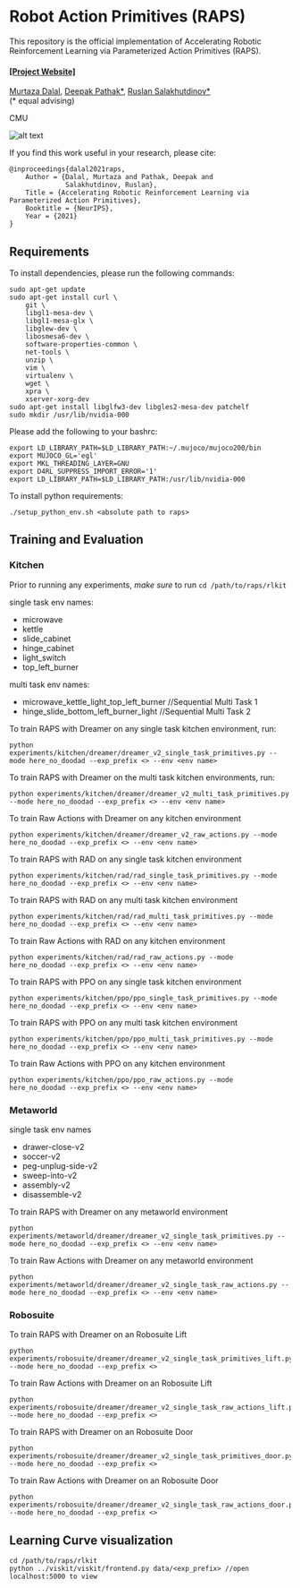 # Robot Action Primitives (RAPS)

This repository is the official implementation of Accelerating Robotic Reinforcement Learning via Parameterized Action Primitives (RAPS).

#### [[Project Website]](https://mihdalal.github.io/raps/)

[Murtaza Dalal](https://mihdalal.github.io/), [Deepak Pathak*](https://www.cs.cmu.edu/~dpathak/), [Ruslan Salakhutdinov*](https://www.cs.cmu.edu/~rsalakhu/)<br/>
(&#42; equal advising)

CMU

![alt text](readme_files/raps.png)

If you find this work useful in your research, please cite:
```
@inproceedings{dalal2021raps,
    Author = {Dalal, Murtaza and Pathak, Deepak and
              Salakhutdinov, Ruslan},
    Title = {Accelerating Robotic Reinforcement Learning via Parameterized Action Primitives},
    Booktitle = {NeurIPS},
    Year = {2021}
}
```
## Requirements
To install dependencies, please run the following commands:
```
sudo apt-get update
sudo apt-get install curl \
    git \
    libgl1-mesa-dev \
    libgl1-mesa-glx \
    libglew-dev \
    libosmesa6-dev \
    software-properties-common \
    net-tools \
    unzip \
    vim \
    virtualenv \
    wget \
    xpra \
    xserver-xorg-dev
sudo apt-get install libglfw3-dev libgles2-mesa-dev patchelf
sudo mkdir /usr/lib/nvidia-000
```

Please add the following to your bashrc:
```
export LD_LIBRARY_PATH=$LD_LIBRARY_PATH:~/.mujoco/mujoco200/bin
export MUJOCO_GL='egl'
export MKL_THREADING_LAYER=GNU
export D4RL_SUPPRESS_IMPORT_ERROR='1'
export LD_LIBRARY_PATH=$LD_LIBRARY_PATH:/usr/lib/nvidia-000
```

To install python requirements:

```
./setup_python_env.sh <absolute path to raps>
```

## Training and Evaluation

### Kitchen

Prior to running any experiments, *make sure* to run `cd /path/to/raps/rlkit`

single task env names:
* microwave
* kettle
* slide_cabinet
* hinge_cabinet
* light_switch
* top_left_burner

multi task env names:
* microwave_kettle_light_top_left_burner //Sequential Multi Task 1
* hinge_slide_bottom_left_burner_light //Sequential Multi Task 2

To train RAPS with Dreamer on any single task kitchen environment, run:
```train
python experiments/kitchen/dreamer/dreamer_v2_single_task_primitives.py --mode here_no_doodad --exp_prefix <> --env <env name>
```

To train RAPS with Dreamer on the multi task kitchen environments, run:
```train
python experiments/kitchen/dreamer/dreamer_v2_multi_task_primitives.py --mode here_no_doodad --exp_prefix <> --env <env name>
```

To train Raw Actions with Dreamer on any kitchen environment
```train
python experiments/kitchen/dreamer/dreamer_v2_raw_actions.py --mode here_no_doodad --exp_prefix <> --env <env name>
```

To train RAPS with RAD on any single task kitchen environment
```train
python experiments/kitchen/rad/rad_single_task_primitives.py --mode here_no_doodad --exp_prefix <> --env <env name>
```

To train RAPS with RAD on any multi task kitchen environment
```train
python experiments/kitchen/rad/rad_multi_task_primitives.py --mode here_no_doodad --exp_prefix <> --env <env name>
```

To train Raw Actions with RAD on any kitchen environment
```train
python experiments/kitchen/rad/rad_raw_actions.py --mode here_no_doodad --exp_prefix <> --env <env name>
```

To train RAPS with PPO on any single task kitchen environment
```train
python experiments/kitchen/ppo/ppo_single_task_primitives.py --mode here_no_doodad --exp_prefix <> --env <env name>
```

To train RAPS with PPO on any multi task kitchen environment
```train
python experiments/kitchen/ppo/ppo_multi_task_primitives.py --mode here_no_doodad --exp_prefix <> --env <env name>
```

To train Raw Actions with PPO on any kitchen environment
```train
python experiments/kitchen/ppo/ppo_raw_actions.py --mode here_no_doodad --exp_prefix <> --env <env name>
```

### Metaworld
single task env names
* drawer-close-v2
* soccer-v2
* peg-unplug-side-v2
* sweep-into-v2
* assembly-v2
* disassemble-v2

To train RAPS with Dreamer on any metaworld environment
```train
python experiments/metaworld/dreamer/dreamer_v2_single_task_primitives.py --mode here_no_doodad --exp_prefix <> --env <env name>
```

To train Raw Actions with Dreamer on any metaworld environment
```train
python experiments/metaworld/dreamer/dreamer_v2_single_task_raw_actions.py --mode here_no_doodad --exp_prefix <> --env <env name>
```

### Robosuite
To train RAPS with Dreamer on an Robosuite Lift
```train
python experiments/robosuite/dreamer/dreamer_v2_single_task_primitives_lift.py --mode here_no_doodad --exp_prefix <>
```

To train Raw Actions with Dreamer on an Robosuite Lift
```train
python experiments/robosuite/dreamer/dreamer_v2_single_task_raw_actions_lift.py --mode here_no_doodad --exp_prefix <>
```

To train RAPS with Dreamer on an Robosuite Door
```train
python experiments/robosuite/dreamer/dreamer_v2_single_task_primitives_door.py --mode here_no_doodad --exp_prefix <>
```

To train Raw Actions with Dreamer on an Robosuite Door
```train
python experiments/robosuite/dreamer/dreamer_v2_single_task_raw_actions_door.py --mode here_no_doodad --exp_prefix <>
```

## Learning Curve visualization

```
cd /path/to/raps/rlkit
python ../viskit/viskit/frontend.py data/<exp_prefix> //open localhost:5000 to view
```
